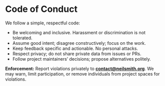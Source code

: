 # Code of Conduct

We follow a simple, respectful code:

- Be welcoming and inclusive. Harassment or discrimination is not tolerated.
- Assume good intent; disagree constructively; focus on the work.
- Keep feedback specific and actionable. No personal attacks.
- Respect privacy; do not share private data from issues or PRs.
- Follow project maintainers’ decisions; propose alternatives politely.

**Enforcement:** Report violations privately to **contact@neilsmith.org**. We may warn, limit participation, or remove individuals from project spaces for violations.